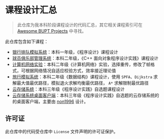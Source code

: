 # 课程设计汇总

> 此仓库为我本科阶段课程设计的代码汇总，其它相关课程索引可在 [Awesome BUPT Projects](https://github.com/Awesome-BUPT/Awesome-BUPT-Projects) 中寻找。

此仓库包含如下课程：
* [银行排队模拟系统](bank/)：本科一年级，《程序设计》课程设计
* [球员俱乐部管理系统](club-management/)：本科二年级，《C++ 面向对象程序设计实践》课程设计
* [计算机网络实验](network/)：本科二年级《计算机网络》实验，选择重传，修改了帧格式，可根据网络情况自适应校验方式，效率接近理论值
* [旅行模拟系统](travel/)：本科二年级《数据结构》课程设计，使用 `SPFA`、`Dijkstra` 求解最大值最优路径，模拟退火求解均衡最优路径， `A*` 求解限制最优路径
* [云存储系统](https://github.com/Forec/cloud-storage)：本科三年级《程序设计实践》自选题课程设计
* [云存储系统桌面客户端](https://github.com/forec-org/cloud-storage-client)：本科三年级《程序设计实践》自选题的云存储系统的的桌面客户端，主要由 [non1996](https://github.com/non1996) 设计。

## 许可证
此仓库中的代码受仓库中 `License` 文件声明的许可证保护。